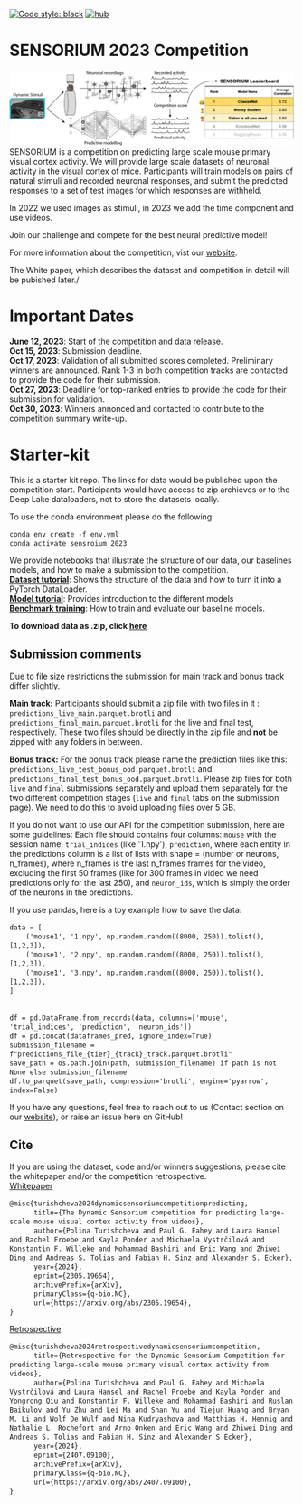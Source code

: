 <a href="https://github.com/psf/black"><img alt="Code style: black" src="https://img.shields.io/badge/code%20style-black-000000.svg"></a>
[![hub](https://img.shields.io/badge/powered%20by-hub%20-ff5a1f.svg)](https://github.com/activeloopai/Hub)

# SENSORIUM 2023 Competition

![plot](figures/competition.png)
SENSORIUM is a competition on predicting large scale mouse primary visual cortex activity. We will provide large scale datasets of neuronal activity in the visual cortex of mice. Participants will train models on pairs of natural stimuli and recorded neuronal responses, and submit the predicted responses to a set of test images for which responses are withheld. 

In 2022 we used images as stimuli, in 2023 we add the time component and use videos.

Join our challenge and compete for the best neural predictive model!

For more information about the competition, vist our [website](http://sensorium-competition.net/).

<!-- Have a look at our [White paper on arXiv](https://arxiv.org/abs/2206.08666), which describes the dataset and competition in detail. -->

The White paper, which describes the dataset and competition in detail will be pubished later./

# Important Dates
**June 12, 2023**: Start of the competition and data release.
<br>**Oct 15, 2023**: Submission deadline.
<br>**Oct 17, 2023**: Validation of all submitted scores completed. Preliminary winners are announced. Rank 1-3 in both competition tracks are contacted to provide the code for their submission.
<br>**Oct 27, 2023**: Deadline for top-ranked entries to provide the code for their submission for validation.
<br>**Oct 30, 2023**: Winners annonced and contacted to contribute to the competition summary write-up.

# Starter-kit

This is a starter kit repo. The links for data would be published upon the competition start. Participants would have access to zip archieves or to the Deep Lake dataloaders, not to store the datasets locally.

To use the conda environment please do the following:
```
conda env create -f env.yml
conda activate sensroium_2023
```

We provide notebooks that illustrate the structure of our data, our baselines models, and how to make a submission to the competition.
<br>[**Dataset tutorial**](notebooks/load_data_demo.ipynb): Shows the structure of the data and how to turn it into a PyTorch DataLoader.
<br>[**Model tutorial**](notebooks/models_demo.ipynb): Provides introduction to the different models
<br>[**Benchmark training**](notebooks/benchmarks_training.ipynb): How to train and evaluate our baseline models.
<!-- <br>[**Submission tutorial**](notebooks/submission_tutorial/): Use our API to make a submission to our competition. -->
**To download data as .zip, click [here](https://gin.g-node.org/pollytur/sensorium_2023_dataset)**

## Submission comments

Due to file size restrictions the submission for main track and bonus track differ slightly.

**Main track:** Participants should submit a zip file with two files in it : `predictions_live_main.parquet.brotli` and `predictions_final_main.parquet.brotli` for the live and final test, respectively. These two files should be directly in the zip file and **not** be zipped with any folders in between. 

**Bonus track:** For the bonus track please name the prediction files like this: `predictions_live_test_bonus_ood.parquet.brotli` and `predictions_final_test_bonus_ood.parquet.brotli`. Please zip files for both `live` and `final` submissions separately and upload them separately for the two different competition stages (`live` and `final` tabs on the submission page). We need to do this to avoid uploading files over 5 GB.

If you do not want to use our API for the competition submission, here are some guidelines: Each file should contains four columns: `mouse` with the session name, `trial_indices` (like '1.npy'), `prediction`, where each entity in the predictions column is a list of lists with shape = (number or neurons, n_frames), where n_frames is the last n_frames frames for the video, excluding the first 50 frames (like for 300 frames in video we need predictions only for the last 250), and  `neuron_ids`, which is simply the order of the neurons in the predictions. 

If you use pandas, here is a toy example how to save the data:

```
data = [
    ('mouse1', '1.npy', np.random.random((8000, 250)).tolist(), [1,2,3]),
    ('mouse1', '2.npy', np.random.random((8000, 250)).tolist(), [1,2,3]),
    ('mouse1', '3.npy', np.random.random((8000, 250)).tolist(), [1,2,3]),
]


df = pd.DataFrame.from_records(data, columns=['mouse', 'trial_indices', 'prediction', 'neuron_ids'])
df = pd.concat(dataframes_pred, ignore_index=True)
submission_filename = f"predictions_file_{tier}_{track}_track.parquet.brotli"
save_path = os.path.join(path, submission_filename) if path is not None else submission_filename
df.to_parquet(save_path, compression='brotli', engine='pyarrow', index=False)
```

If you have any questions, feel free to reach out to us (Contact section on our [website](http://sensorium-competition.net/)), or raise an issue here on GitHub!
## Cite
If you are using the dataset, code and/or winners suggestions, please cite the whitepaper and/or the competition retrospective.  
[Whitepaper](https://arxiv.org/abs/2305.19654)
```
@misc{turishcheva2024dynamicsensoriumcompetitionpredicting,
      title={The Dynamic Sensorium competition for predicting large-scale mouse visual cortex activity from videos}, 
      author={Polina Turishcheva and Paul G. Fahey and Laura Hansel and Rachel Froebe and Kayla Ponder and Michaela Vystrčilová and Konstantin F. Willeke and Mohammad Bashiri and Eric Wang and Zhiwei Ding and Andreas S. Tolias and Fabian H. Sinz and Alexander S. Ecker},
      year={2024},
      eprint={2305.19654},
      archivePrefix={arXiv},
      primaryClass={q-bio.NC},
      url={https://arxiv.org/abs/2305.19654}, 
}
```
[Retrospective](https://arxiv.org/abs/2407.09100)
```
@misc{turishcheva2024retrospectivedynamicsensoriumcompetition,
      title={Retrospective for the Dynamic Sensorium Competition for predicting large-scale mouse primary visual cortex activity from videos}, 
      author={Polina Turishcheva and Paul G. Fahey and Michaela Vystrčilová and Laura Hansel and Rachel Froebe and Kayla Ponder and Yongrong Qiu and Konstantin F. Willeke and Mohammad Bashiri and Ruslan Baikulov and Yu Zhu and Lei Ma and Shan Yu and Tiejun Huang and Bryan M. Li and Wolf De Wulf and Nina Kudryashova and Matthias H. Hennig and Nathalie L. Rochefort and Arno Onken and Eric Wang and Zhiwei Ding and Andreas S. Tolias and Fabian H. Sinz and Alexander S Ecker},
      year={2024},
      eprint={2407.09100},
      archivePrefix={arXiv},
      primaryClass={q-bio.NC},
      url={https://arxiv.org/abs/2407.09100}, 
}
```
